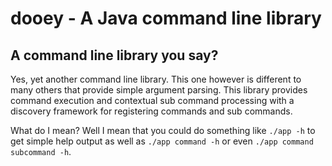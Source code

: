 # dooey - A Java command line library

## A command line library you say?

Yes, yet another command line library. This one however is different to many others that
provide simple argument parsing. This library provides command execution and contextual 
sub command processing with a discovery framework for registering commands and 
sub commands. 

What do I mean? Well I mean that you could do something like `./app -h` to get simple help output
as well as `./app command -h` or even `./app command subcommand -h`.

